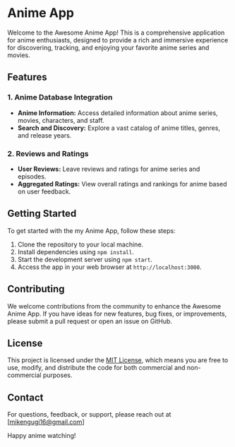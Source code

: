 

#  Anime App

Welcome to the Awesome Anime App! This is a comprehensive application for anime enthusiasts, designed to provide a rich and immersive experience for discovering, tracking, and enjoying your favorite anime series and movies.

## Features


### 1. Anime Database Integration
- **Anime Information:** Access detailed information about anime series, movies, characters, and staff.
- **Search and Discovery:** Explore a vast catalog of anime titles, genres, and release years.


### 2. Reviews and Ratings
- **User Reviews:** Leave reviews and ratings for anime series and episodes.
- **Aggregated Ratings:** View overall ratings and rankings for anime based on user feedback.


## Getting Started

To get started with the my Anime App, follow these steps:

1. Clone the repository to your local machine.
2. Install dependencies using `npm install`.
3. Start the development server using `npm start`.
4. Access the app in your web browser at `http://localhost:3000`.

## Contributing

We welcome contributions from the community to enhance the Awesome Anime App. If you have ideas for new features, bug fixes, or improvements, please submit a pull request or open an issue on GitHub.

## License

This project is licensed under the [MIT License](LICENSE), which means you are free to use, modify, and distribute the code for both commercial and non-commercial purposes.

## Contact

For questions, feedback, or support, please reach out at [mikengugi16@gmail.com]

Happy anime watching!
